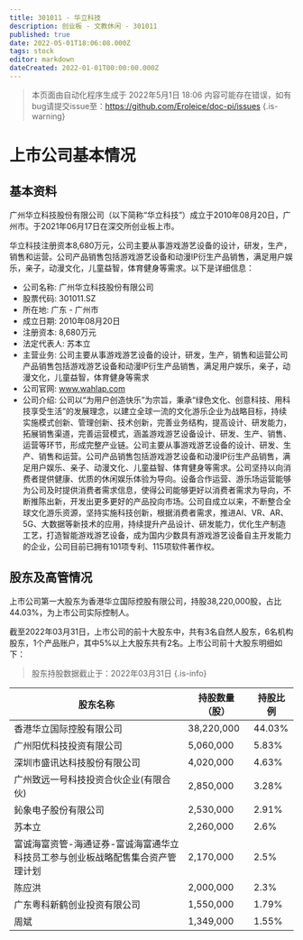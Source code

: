 ```yaml
---
title: 301011 - 华立科技
description: 创业板 - 文教休闲 - 301011
published: true
date: 2022-05-01T18:06:08.000Z
tags: stock
editor: markdown
dateCreated: 2022-01-01T00:00:00.000Z
---
```


> 本页面由自动化程序生成于 2022年5月1日 18:06
> 内容可能存在错误，如有bug请提交issue至：https://github.com/Eroleice/doc-pi/issues
{.is-warning}

# 上市公司基本情况

## 基本资料

广州华立科技股份有限公司（以下简称“华立科技”）成立于2010年08月20日，广州市。于2021年06月17日在深交所创业板上市。

华立科技注册资本8,680万元，公司主要从事游戏游艺设备的设计，研发，生产，销售和运营。公司产品销售包括游戏游艺设备和动漫IP衍生产品销售，满足用户娱乐，亲子，动漫文化，儿童益智，体育健身等需求。以下是详细信息：

- 公司名称: 广州华立科技股份有限公司
- 股票代码: 301011.SZ
- 所在地: 广东 - 广州市
- 成立日期: 2010年08月20日
- 注册资本: 8,680万元
- 法定代表人: 苏本立
- 主营业务: 公司主要从事游戏游艺设备的设计，研发，生产，销售和运营公司产品销售包括游戏游艺设备和动漫IP衍生产品销售，满足用户娱乐，亲子，动漫文化，儿童益智，体育健身等需求
- 公司官网: www.wahlap.com
- 公司介绍: 公司以“为用户创造快乐”为宗旨，秉承“绿色文化、创意科技、用科技享受生活”的发展理念，以建立全球一流的文化游乐企业为战略目标，持续实施模式创新、管理创新、技术创新，完善业务结构，提高设计、研发能力，拓展销售渠道，完善运营模式，涵盖游戏游艺设备设计、研发、生产、销售、运营等环节，形成完整产业链。公司主要从事游戏游艺设备的设计、研发、生产、销售和运营。公司产品销售包括游戏游艺设备和动漫IP衍生产品销售，满足用户娱乐、亲子、动漫文化、儿童益智、体育健身等需求。公司坚持以向消费者提供健康、优质的休闲娱乐体验为导向。设备合作运营、游乐场运营能够为公司及时提供消费者需求信息，使得公司能够更好以消费者需求为导向，不断推陈出新，开发出更多更好的产品投向市场。公司自成立以来，不断整合全球文化游乐资源，坚持实施科技创新，根据消费者需求，推进AI、VR、AR、5G、大数据等新技术的应用，持续提升产品设计、研发能力，优化生产制造工艺，打造智能游戏游艺设备，成为国内少数具有游戏游艺设备自主开发能力的企业，公司目前已拥有101项专利、115项软件著作权。


## 股东及高管情况

上市公司第一大股东为香港华立国际控股有限公司，持股38,220,000股，占比44.03%，为上市公司实际控制人。

截至2022年03月31日，上市公司的前十大股东中，共有3名自然人股东，6名机构股东，1个产品账户，其中5%以上大股东共有2名。上市公司前十大股东明细如下：

> 股东持股数据截止于：2022年03月31日
{.is-info}

| 股东名称 | 持股数量（股） | 持股比例 |
| --- | --- | --- |
| 香港华立国际控股有限公司 | 38,220,000 | 44.03% |
| 广州阳优科技投资有限公司 | 5,060,000 | 5.83% |
| 深圳市盛讯达科技股份有限公司 | 4,020,000 | 4.63% |
| 广州致远一号科技投资合伙企业(有限合伙) | 2,850,000 | 3.28% |
| 鈊象电子股份有限公司 | 2,530,000 | 2.91% |
| 苏本立 | 2,260,000 | 2.6% |
| 富诚海富资管-海通证券-富诚海富通华立科技员工参与创业板战略配售集合资产管理计划 | 2,170,000 | 2.5% |
| 陈应洪 | 2,000,000 | 2.3% |
| 广东粤科新鹤创业投资有限公司 | 1,550,000 | 1.79% |
| 周斌 | 1,349,000 | 1.55% |




